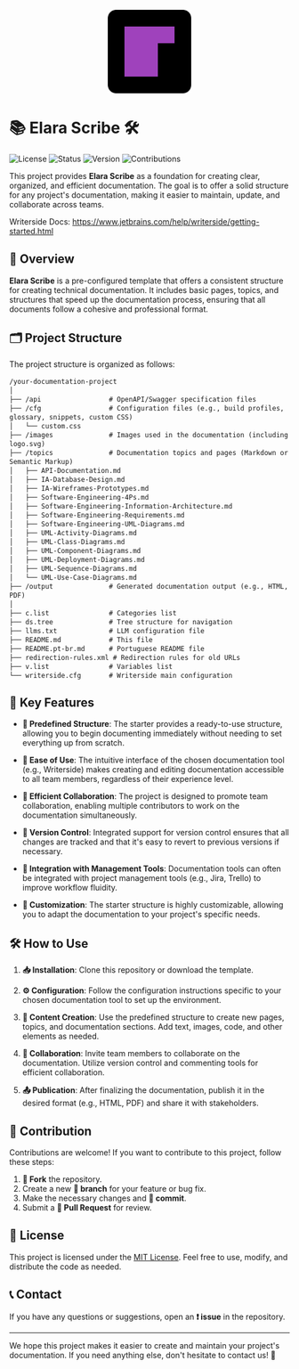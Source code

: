 <p align="center">
  <img src="Writerside/images/logo.svg" alt="Elara Scribe Logo" width="150">
</p>

# 📚 Elara Scribe 🛠️

![License](https://img.shields.io/badge/License-MIT-blue.svg)
![Status](https://img.shields.io/badge/Status-Active-brightgreen)
![Version](https://img.shields.io/badge/Version-1.0.0-orange)
![Contributions](https://img.shields.io/badge/Contributions-Welcome-green)

This project provides **Elara Scribe** as a foundation for creating clear, organized, and efficient documentation. The goal is to offer a solid structure for any project's documentation, making it easier to maintain, update, and collaborate across teams.

Writerside Docs: https://www.jetbrains.com/help/writerside/getting-started.html

## 🌟 Overview

**Elara Scribe** is a pre-configured template that offers a consistent structure for creating technical documentation. It includes basic pages, topics, and structures that speed up the documentation process, ensuring that all documents follow a cohesive and professional format.

## 🗂️ Project Structure

The project structure is organized as follows:

```
/your-documentation-project
│
├── /api                 # OpenAPI/Swagger specification files
├── /cfg                 # Configuration files (e.g., build profiles, glossary, snippets, custom CSS)
│   └── custom.css
├── /images              # Images used in the documentation (including logo.svg)
├── /topics              # Documentation topics and pages (Markdown or Semantic Markup)
│   ├── API-Documentation.md
│   ├── IA-Database-Design.md
│   ├── IA-Wireframes-Prototypes.md
│   ├── Software-Engineering-4Ps.md
│   ├── Software-Engineering-Information-Architecture.md
│   ├── Software-Engineering-Requirements.md
│   ├── Software-Engineering-UML-Diagrams.md
│   ├── UML-Activity-Diagrams.md
│   ├── UML-Class-Diagrams.md
│   ├── UML-Component-Diagrams.md
│   ├── UML-Deployment-Diagrams.md
│   ├── UML-Sequence-Diagrams.md
│   └── UML-Use-Case-Diagrams.md
├── /output              # Generated documentation output (e.g., HTML, PDF)
│
├── c.list               # Categories list
├── ds.tree              # Tree structure for navigation
├── llms.txt             # LLM configuration file
├── README.md            # This file
├── README.pt-br.md      # Portuguese README file
├── redirection-rules.xml # Redirection rules for old URLs
├── v.list               # Variables list
└── writerside.cfg       # Writerside main configuration
```

## 🚀 Key Features

-   **📂 Predefined Structure**: The starter provides a ready-to-use structure, allowing you to begin documenting immediately without needing to set everything up from scratch.

-   **🎯 Ease of Use**: The intuitive interface of the chosen documentation tool (e.g., Writerside) makes creating and editing documentation accessible to all team members, regardless of their experience level.

-   **🤝 Efficient Collaboration**: The project is designed to promote team collaboration, enabling multiple contributors to work on the documentation simultaneously.

-   **🔄 Version Control**: Integrated support for version control ensures that all changes are tracked and that it's easy to revert to previous versions if necessary.

-   **🔗 Integration with Management Tools**: Documentation tools can often be integrated with project management tools (e.g., Jira, Trello) to improve workflow fluidity.

-   **🎨 Customization**: The starter structure is highly customizable, allowing you to adapt the documentation to your project's specific needs.

## 🛠️ How to Use

1.  **📥 Installation**: Clone this repository or download the template.

2.  **⚙️ Configuration**: Follow the configuration instructions specific to your chosen documentation tool to set up the environment.

3.  **📝 Content Creation**: Use the predefined structure to create new pages, topics, and documentation sections. Add text, images, code, and other elements as needed.

4.  **👥 Collaboration**: Invite team members to collaborate on the documentation. Utilize version control and commenting tools for efficient collaboration.

5.  **📤 Publication**: After finalizing the documentation, publish it in the desired format (e.g., HTML, PDF) and share it with stakeholders.

## 🤝 Contribution

Contributions are welcome! If you want to contribute to this project, follow these steps:

1.  **🍴 Fork** the repository.
2.  Create a new **🌿 branch** for your feature or bug fix.
3.  Make the necessary changes and **💾 commit**.
4.  Submit a **🔀 Pull Request** for review.

## 📜 License

This project is licensed under the [MIT License](LICENSE). Feel free to use, modify, and distribute the code as needed.

## 📞 Contact

If you have any questions or suggestions, open an **❗ issue** in the repository.

---

We hope this project makes it easier to create and maintain your project's documentation. If you need anything else, don't hesitate to contact us! 🚀
